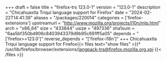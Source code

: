 +++
draft = false
title = "firefox-trs 123.0-1"
version = "123.0-1"
description = "Chicahuaxtla Triqui language support for Firefox"
date = "2024-02-22T14:41:39"
aliases = "/packages/220014"
categories = ['firefox-extensions']
upstreamurl = "http://www.mozilla.org/projects/l10n/mlp.html"
arch = "x86_64"
size = "433844"
usize = "497336"
sha1sum = "6aa5bf350bd906c8403943379d9b95c691ff5a05"
depends = "['firefox>=123.0']"
reverse_depends = "['firefox-i18n']"
+++
Chicahuaxtla Triqui language support for Firefox{{< files text="show files" >}}* /usr/lib/firefox/browser/extensions/langpack-trs@firefox.mozilla.org.xpi
{{< /files >}}
